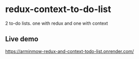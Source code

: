 # redux-context-to-do-list
2 to-do lists. one with redux and one with context

## Live demo
https://arminmow-redux-and-context-todo-list.onrender.com/
